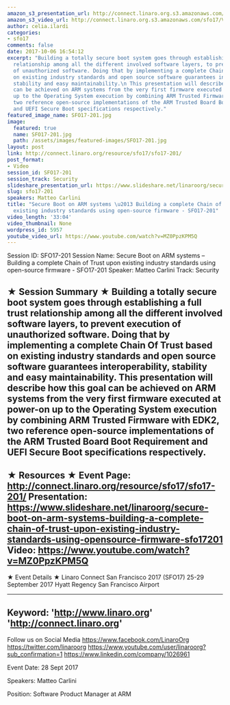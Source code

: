 ```yaml
---
amazon_s3_presentation_url: http://connect.linaro.org.s3.amazonaws.com/sfo17/Presentations/SFO17-201%20Secure%20Boot%20on%20Arm%20systems.pdf
amazon_s3_video_url: http://connect.linaro.org.s3.amazonaws.com/sfo17/Videos/SFO17-201%20Secure%20Boot%20on%20ARM%20systems%20-%20Building%20a....mp4
author: celia.ilardi
categories:
- sfo17
comments: false
date: 2017-10-06 16:54:12
excerpt: "Building a totally secure boot system goes through establishing a full trust
  relationship among all the different involved software layers, to prevent execution
  of unauthorized software. Doing that by implementing a complete Chain Of Trust based
  on existing industry standards and open source software guarantees interoperability,
  stability and easy maintainability.\n This presentation will describe how this goal
  can be achieved on ARM systems from the very first firmware executed at power-on
  up to the Operating System execution by combining ARM Trusted Firmware with EDK2,
  two reference open-source implementations of the ARM Trusted Board Boot Requirement
  and UEFI Secure Boot specifications respectively."
featured_image_name: SFO17-201.jpg
image:
  featured: true
  name: SFO17-201.jpg
  path: /assets/images/featured-images/SFO17-201.jpg
layout: post
link: http://connect.linaro.org/resource/sfo17/sfo17-201/
post_format:
- Video
session_id: SFO17-201
session_track: Security
slideshare_presentation_url: https://www.slideshare.net/linaroorg/secure-boot-on-arm-systems-building-a-complete-chain-of-trust-upon-existing-industry-standards-using-opensource-firmware-sfo17201
slug: sfo17-201
speakers: Matteo Carlini
title: "Secure Boot on ARM systems \u2013 Building a complete Chain of Trust upon
  existing industry standards using open-source firmware - SFO17-201"
video_length: '33:04'
video_thumbnail: None
wordpress_id: 5957
youtube_video_url: https://www.youtube.com/watch?v=MZ0PpzKPM5Q
---
```


Session ID: SFO17-201
Session Name: Secure Boot on ARM systems – Building a complete Chain of Trust upon existing industry standards using open-source firmware - SFO17-201
Speaker: Matteo Carlini 
Track: Security


★ Session Summary ★
Building a totally secure boot system goes through establishing a full trust relationship among all the different involved software layers, to prevent execution of unauthorized software. Doing that by implementing a complete Chain Of Trust based on existing industry standards and open source software guarantees interoperability, stability and easy maintainability.
 This presentation will describe how this goal can be achieved on ARM systems from the very first firmware executed at power-on up to the Operating System execution by combining ARM Trusted Firmware with EDK2, two reference open-source implementations of the ARM Trusted Board Boot Requirement and UEFI Secure Boot specifications respectively.
---------------------------------------------------
★ Resources ★
Event Page: http://connect.linaro.org/resource/sfo17/sfo17-201/
Presentation: https://www.slideshare.net/linaroorg/secure-boot-on-arm-systems-building-a-complete-chain-of-trust-upon-existing-industry-standards-using-opensource-firmware-sfo17201
Video: https://www.youtube.com/watch?v=MZ0PpzKPM5Q
 ---------------------------------------------------

★ Event Details ★
Linaro Connect San Francisco 2017 (SFO17)
25-29 September 2017
Hyatt Regency San Francisco Airport

---------------------------------------------------
Keyword: 
'http://www.linaro.org'
'http://connect.linaro.org'
---------------------------------------------------
Follow us on Social Media
https://www.facebook.com/LinaroOrg
https://twitter.com/linaroorg
https://www.youtube.com/user/linaroorg?sub_confirmation=1
https://www.linkedin.com/company/1026961

Event Date: 28 Sept 2017

Speakers: Matteo Carlini

Position: Software Product Manager at ARM